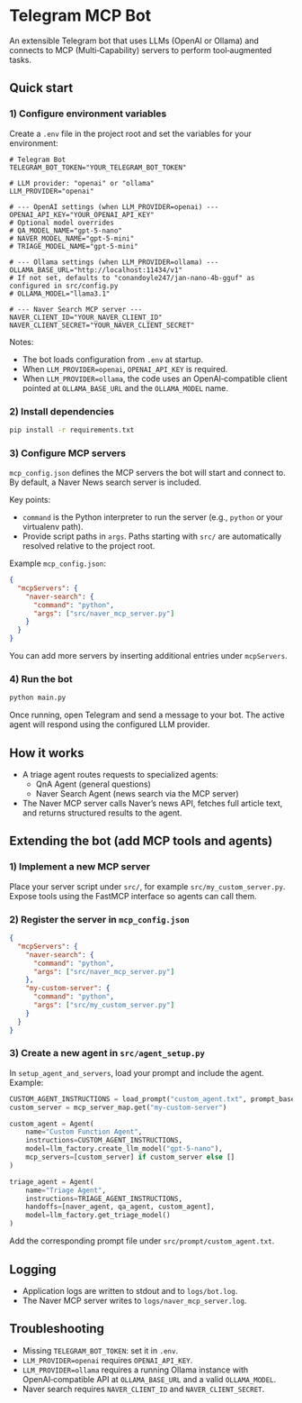 # Telegram MCP Bot

An extensible Telegram bot that uses LLMs (OpenAI or Ollama) and connects to MCP (Multi‑Capability) servers to perform tool‑augmented tasks.

## Quick start

### 1) Configure environment variables

Create a `.env` file in the project root and set the variables for your environment:

```env
# Telegram Bot
TELEGRAM_BOT_TOKEN="YOUR_TELEGRAM_BOT_TOKEN"

# LLM provider: "openai" or "ollama"
LLM_PROVIDER="openai"

# --- OpenAI settings (when LLM_PROVIDER=openai) ---
OPENAI_API_KEY="YOUR_OPENAI_API_KEY"
# Optional model overrides
# QA_MODEL_NAME="gpt-5-nano"
# NAVER_MODEL_NAME="gpt-5-mini"
# TRIAGE_MODEL_NAME="gpt-5-mini"

# --- Ollama settings (when LLM_PROVIDER=ollama) ---
OLLAMA_BASE_URL="http://localhost:11434/v1"
# If not set, defaults to "conandoyle247/jan-nano-4b-gguf" as configured in src/config.py
# OLLAMA_MODEL="llama3.1"

# --- Naver Search MCP server ---
NAVER_CLIENT_ID="YOUR_NAVER_CLIENT_ID"
NAVER_CLIENT_SECRET="YOUR_NAVER_CLIENT_SECRET"
```

Notes:
- The bot loads configuration from `.env` at startup.
- When `LLM_PROVIDER=openai`, `OPENAI_API_KEY` is required.
- When `LLM_PROVIDER=ollama`, the code uses an OpenAI‑compatible client pointed at `OLLAMA_BASE_URL` and the `OLLAMA_MODEL` name.

### 2) Install dependencies

```bash
pip install -r requirements.txt
```

### 3) Configure MCP servers

`mcp_config.json` defines the MCP servers the bot will start and connect to. By default, a Naver News search server is included.

Key points:
- `command` is the Python interpreter to run the server (e.g., `python` or your virtualenv path).
- Provide script paths in `args`. Paths starting with `src/` are automatically resolved relative to the project root.

Example `mcp_config.json`:

```json
{
  "mcpServers": {
    "naver-search": {
      "command": "python",
      "args": ["src/naver_mcp_server.py"]
    }
  }
}
```

You can add more servers by inserting additional entries under `mcpServers`.

### 4) Run the bot

```bash
python main.py
```

Once running, open Telegram and send a message to your bot. The active agent will respond using the configured LLM provider.

## How it works

- A triage agent routes requests to specialized agents:
  - QnA Agent (general questions)
  - Naver Search Agent (news search via the MCP server)
- The Naver MCP server calls Naver’s news API, fetches full article text, and returns structured results to the agent.

## Extending the bot (add MCP tools and agents)

### 1) Implement a new MCP server

Place your server script under `src/`, for example `src/my_custom_server.py`. Expose tools using the FastMCP interface so agents can call them.

### 2) Register the server in `mcp_config.json`

```json
{
  "mcpServers": {
    "naver-search": {
      "command": "python",
      "args": ["src/naver_mcp_server.py"]
    },
    "my-custom-server": {
      "command": "python",
      "args": ["src/my_custom_server.py"]
    }
  }
}
```

### 3) Create a new agent in `src/agent_setup.py`

In `setup_agent_and_servers`, load your prompt and include the agent. Example:

```python
CUSTOM_AGENT_INSTRUCTIONS = load_prompt("custom_agent.txt", prompt_base_dir)
custom_server = mcp_server_map.get("my-custom-server")

custom_agent = Agent(
    name="Custom Function Agent",
    instructions=CUSTOM_AGENT_INSTRUCTIONS,
    model=llm_factory.create_llm_model("gpt-5-nano"),
    mcp_servers=[custom_server] if custom_server else []
)

triage_agent = Agent(
    name="Triage Agent",
    instructions=TRIAGE_AGENT_INSTRUCTIONS,
    handoffs=[naver_agent, qa_agent, custom_agent],
    model=llm_factory.get_triage_model()
)
```

Add the corresponding prompt file under `src/prompt/custom_agent.txt`.

## Logging

- Application logs are written to stdout and to `logs/bot.log`.
- The Naver MCP server writes to `logs/naver_mcp_server.log`.

## Troubleshooting

- Missing `TELEGRAM_BOT_TOKEN`: set it in `.env`.
- `LLM_PROVIDER=openai` requires `OPENAI_API_KEY`.
- `LLM_PROVIDER=ollama` requires a running Ollama instance with OpenAI‑compatible API at `OLLAMA_BASE_URL` and a valid `OLLAMA_MODEL`.
- Naver search requires `NAVER_CLIENT_ID` and `NAVER_CLIENT_SECRET`.
